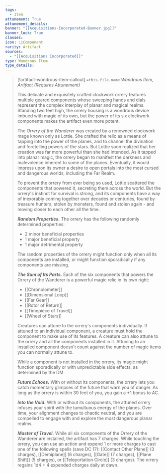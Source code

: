 ```yaml
---
tags:
  - Item
attunement: True
attunement_details:
banner: "[[Acquisitions-Incorporated-Banner.jpg]]"
banner_lock: True
classes:
icon: LiComponent
rarity: Artifact
sources:
  - "[[Acquisitions Incorporated]]"
type: Wondrous Item
type_details:
---
```

>[!artifact-wondrous-item-callout] `=this.file.name`
>*Wondrous Item, Artifact (Requires Attunement)*
>
>This delicate and exquisitely crafted clockwork orrery features multiple geared components whose sweeping hands and dials represent the complex interplay of planar and magical realms. Standing two feet high, the orrery housing is a wondrous device imbued with magic of its own, but the power of its six clockwork components makes the artifact even more potent.
>
>The *Orrery of the Wanderer* was created by a renowned clockwork mage known only as Lottie. She crafted the relic as a means of tapping into the power of the planes, and to channel the divination and foretelling powers of the stars. But Lottie soon realized that her creation was far more powerful than she had intended. As it tapped into planar magic, the orrery began to manifest the darkness and malevolence inherent to some of the planes. Eventually, it would impress upon its owner a desire to open portals into the most cursed and dangerous worlds, including the Far Realm.
>
>To prevent the orrery from ever being so used, Lottie scattered the components that powered it, secreting them across the world. But the orrery's instinct for survival is strong, and its components have a way of inexorably coming together over decades or centuries, found by treasure hunters, stolen by monsters, found and stolen again - and moving closer to each other all the time.
>
>***Random Properties.*** The orrery has the following randomly determined properties:
>
>* 2 minor beneficial properties
>* 1 major beneficial property
>* 1 major detrimental property
>
>The random properties of the orrery might function only when all its components are installed, or might function sporadically if any components are missing.
>
>***The Sum of Its Parts.*** Each of the six components that powers the Orrery of the Wanderer is a powerful magic relic in its own right:
>
>* [[Chronolometer]]
>* [[Dimensional Loop]]
>* [[Far Gear]]
>* [[Rotor of Return]]
>* [[Timepiece of Travel]]
>* [[Wheel of Stars]]
>
>Creatures can attune to the orrery's components individually. If attuned to an individual component, a creature must hold the component to make use of its features. A creature can also attune to the orrery and all the components installed in it. Attuning to an installed component doesn't count against the number of magic items you can normally attune to.
>
>While a component is not installed in the orrery, its magic might function sporadically or with unpredictable side effects, as determined by the DM.
>
>***Future Echoes.*** With or without its components, the orrery lets you catch momentary glimpses of the future that warn you of danger. As long as the orrery is within 30 feet of you, you gain a +1 bonus to AC.
>
>***Into the Void.*** With or without its components, the attuned orrery infuses your spirit with the tumultuous energy of the planes. Over time, your alignment changes to chaotic neutral, and you are compelled to engage with and explore the most dangerous planar realms.
>
>***Master of Travel.*** While all six components of the Orrery of the Wanderer are installed, the artifact has 7 charges. While touching the orrery, you can use an action and expend 1 or more charges to cast one of the following spells (save DC 17): [[Contact Other Plane]] (3 charges), [[Demiplane]] (6 charges), [[Gate]] (7 charges), [[Plane Shift]] (5 charges), or [[Teleportation Circle]] (3 charges). The orrery regains 1d4 + 4 expended charges daily at dawn.
>
>